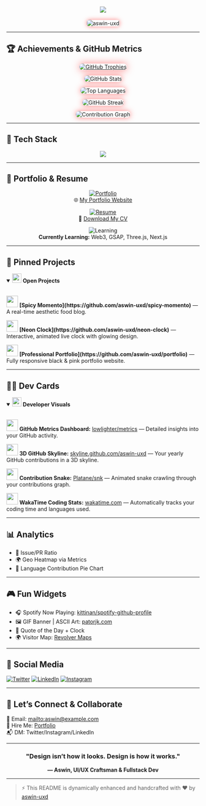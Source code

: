 <h1 align="center">
 <img src="https://readme-typing-svg.demolab.com?font=Ubuntu+Mono&weight=700&size=30&duration=4000&pause=1000&color=FF1C1C&center=true&vCenter=true&width=600&lines=Hello!+I'm+Aswin;Designing+User-centric+Experiences;BE+Graduate" />
</h1>

<p align="center">
  <img 
    src="https://komarev.com/ghpvc/?username=aswin-uxd&label=Profile%20Views&color=ff3131&style=flat" 
    alt="aswin-uxd"
    style="box-shadow: 0 0 12px rgba(255, 49, 49, 0.6); border-radius: 6px;" 
  />
</p>


---

## 🏆 Achievements & GitHub Metrics

<p align="center">
  <a href="https://github.com/ryo-ma/github-profile-trophy">
    <img 
      src="https://github-profile-trophy.vercel.app/?username=aswin-uxd&theme=matrix&title=Stars,Followers,Repositories,Commits,Issues,PullRequest,Contributions&margin-w=15&margin-h=15" 
      alt="GitHub Trophies"
      style="box-shadow: 0 0 20px rgba(255, 49, 49, 0.6); border-radius: 12px;"
    />
  </a>
</p>


<!-- GitHub Stats (3D style) -->
<p align="center">
  <img 
    src="https://github-readme-stats.vercel.app/api?username=aswin-uxd&show_icons=true&title_color=ff3131&icon_color=ff3131&text_color=ffffff&bg_color=0d0d0d&border_color=ff3131&border_radius=10" 
    alt="GitHub Stats"
    style="box-shadow: 0 0 15px rgba(255,49,49,0.6); border-radius: 12px;"
  />
</p>

<!-- Top Languages -->
<p align="center">
  <img 
    src="https://github-readme-stats.vercel.app/api/top-langs/?username=aswin-uxd&layout=compact&title_color=ff3131&text_color=ffffff&bg_color=0d0d0d&border_color=ff3131&border_radius=10" 
    alt="Top Languages"
    style="box-shadow: 0 0 15px rgba(255,49,49,0.6); border-radius: 12px;"
  />
</p>

<!-- GitHub Streak -->
<p align="center">
  <img 
    src="https://github-readme-streak-stats.herokuapp.com?user=aswin-uxd&theme=highcontrast&ring=ff3131&fire=ff3131&currStreakLabel=ffffff&background=0d0d0d" 
    alt="GitHub Streak"
    style="box-shadow: 0 0 15px rgba(255,49,49,0.6); border-radius: 12px;"
  />
</p>

<!-- Contribution Graph (3D red-inspired) -->
<p align="center">
  <img 
    src="https://github-readme-activity-graph.vercel.app/graph?username=aswin-uxd&theme=react-dark&color=ff3131&point=ffffff&area=true&hide_border=true" 
    alt="Contribution Graph"
    style="box-shadow: 0 0 15px rgba(255,49,49,0.6); border-radius: 12px;"
  />
</p>


---

## 🎯 Tech Stack

<p align="center">
  <img src="https://skillicons.dev/icons?i=html,css,js,react,bootstrap,python,figma,vscode,github,nodejs" />
</p>

---

## 🎯 Portfolio & Resume

<p align="center">
  <a href="https://aswin-uxd.github.io" target="_blank">
    <img src="https://img.icons8.com/3d-fluency/64/domain.png" alt="Portfolio" />
  </a>
  <br />
  🌐 <a href="https://aswin-uxd.github.io">My Portfolio Website</a>
</p>

<p align="center">
  <a href="https://aswin-uxd.github.io/Resume-Aswin.pdf" target="_blank">
    <img src="https://img.icons8.com/3d-fluency/64/resume.png" alt="Resume" />
  </a>
  <br />
  📄 <a href="https://aswin-uxd.github.io/Resume-Aswin.pdf">Download My CV</a>
</p>

<p align="center">
  <img src="https://img.icons8.com/3d-fluency/64/graduation-cap.png" alt="Learning" />
  <br />
  <strong>Currently Learning:</strong> Web3, GSAP, Three.js, Next.js
</p>

---


## 📌 Pinned Projects

<details open>
<summary><img src="https://img.icons8.com/3d-fluency/48/fire-element.png" width="24"/> <strong>Open Projects</strong></summary><br>

<p align="left">
  <img src="https://img.icons8.com/3d-fluency/48/chili-pepper.png" width="30"/>
  <strong>[Spicy Momento](https://github.com/aswin-uxd/spicy-momento)</strong> — A real-time aesthetic food blog.
</p>

<p align="left">
  <img src="https://img.icons8.com/3d-fluency/48/clock.png" width="30"/>  
  <strong>[Neon Clock](https://github.com/aswin-uxd/neon-clock)</strong> — Interactive, animated live clock with glowing design.
</p>

<p align="left">
  <img src="https://img.icons8.com/3d-fluency/48/source-code.png" width="30"/>
  <strong>[Professional Portfolio](https://github.com/aswin-uxd/portfolio)</strong> — Fully responsive black & pink portfolio website.
</p>

</details>


---

## 🧑‍💻 Dev Cards

<details open>
<summary><img src="https://img.icons8.com/3d-fluency/48/source-code.png" width="24"/> <strong>Developer Visuals</strong></summary><br>

<p align="left">
  <img src="https://img.icons8.com/3d-fluency/40/combo-chart.png" width="30"/>
  <strong>GitHub Metrics Dashboard:</strong>  
  <a href="https://github.com/lowlighter/metrics" target="_blank">lowlighter/metrics</a> — Detailed insights into your GitHub activity.
</p>

<p align="left">
  <img src="https://img.icons8.com/3d-fluency/40/mountain.png" width="30"/>
  <strong>3D GitHub Skyline:</strong>  
  <a href="https://skyline.github.com/aswin-uxd" target="_blank">skyline.github.com/aswin-uxd</a> — Your yearly GitHub contributions in a 3D skyline.
</p>

<p align="left">
  <img src="https://img.icons8.com/3d-fluency/40/python.png" width="30"/>
  <strong>Contribution Snake:</strong>  
  <a href="https://github.com/Platane/snk" target="_blank">Platane/snk</a> — Animated snake crawling through your contributions graph.
</p>

<p align="left">
  <img src="https://img.icons8.com/3d-fluency/40/time-machine.png" width="30"/>
  <strong>WakaTime Coding Stats:</strong>  
  <a href="https://wakatime.com" target="_blank">wakatime.com</a> — Automatically tracks your coding time and languages used.
</p>

</details>

---

## 📊 Analytics

- 💬 Issue/PR Ratio
- 🌍 Geo Heatmap via Metrics
- 📘 Language Contribution Pie Chart

---

## 🎮 Fun Widgets

- 🎧 Spotify Now Playing: [kittinan/spotify-github-profile](https://github.com/kittinan/spotify-github-profile)
- 🖼️ GIF Banner | ASCII Art: [patorjk.com](https://patorjk.com/software/taag)
- 🧠 Quote of the Day + Clock
- 🌍 Visitor Map: [Revolver Maps](https://www.revolvermaps.com/)

---

## 🔗 Social Media

[![Twitter](https://img.shields.io/twitter/follow/r_axvv_in?style=social)](https://twitter.com/r_axvv_in)
[![LinkedIn](https://img.shields.io/badge/LinkedIn-aswin--uxd-blue)](https://linkedin.com/in/aswin-uxd)
[![Instagram](https://img.shields.io/badge/Instagram-aswin--uxd-pink)](https://instagram.com/aswin-uxd)

---


## 💬 Let’s Connect & Collaborate

💌 Email: [mailto:aswin@example.com](mailto:aswin@example.com)  
💼 Hire Me: [Portfolio](https://aswin-uxd.github.io)  
📬 DM: Twitter/Instagram/LinkedIn

---

<h3 align="center">"Design isn’t how it looks. Design is how it works."</h3>
<p align="center"><strong>— Aswin, UI/UX Craftsman & Fullstack Dev</strong></p>

---

> ⚡ This README is dynamically enhanced and handcrafted with ♥ by [aswin-uxd](https://github.com/aswin-uxd)
